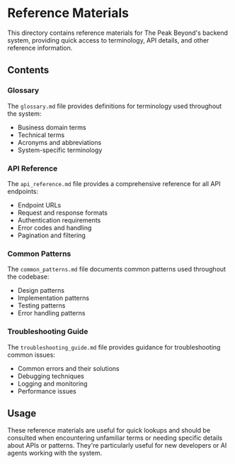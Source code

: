 # Reference Materials

This directory contains reference materials for The Peak Beyond's backend system, providing quick access to terminology, API details, and other reference information.

## Contents

### Glossary

The `glossary.md` file provides definitions for terminology used throughout the system:

- Business domain terms
- Technical terms
- Acronyms and abbreviations
- System-specific terminology

### API Reference

The `api_reference.md` file provides a comprehensive reference for all API endpoints:

- Endpoint URLs
- Request and response formats
- Authentication requirements
- Error codes and handling
- Pagination and filtering

### Common Patterns

The `common_patterns.md` file documents common patterns used throughout the codebase:

- Design patterns
- Implementation patterns
- Testing patterns
- Error handling patterns

### Troubleshooting Guide

The `troubleshooting_guide.md` file provides guidance for troubleshooting common issues:

- Common errors and their solutions
- Debugging techniques
- Logging and monitoring
- Performance issues

## Usage

These reference materials are useful for quick lookups and should be consulted when encountering unfamiliar terms or needing specific details about APIs or patterns. They're particularly useful for new developers or AI agents working with the system. 